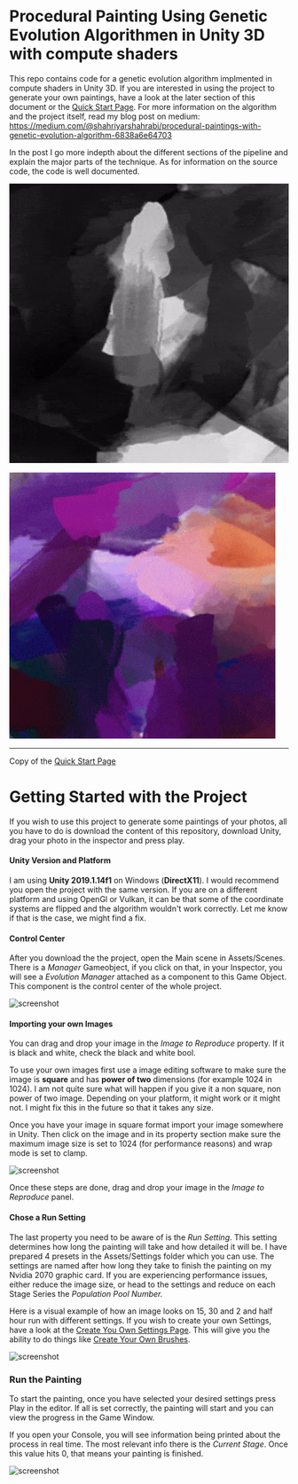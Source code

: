 Procedural Painting Using Genetic Evolution Algorithmen in Unity 3D with compute shaders
=================

This repo contains code for a genetic evolution algorithm implmented in compute shaders in Unity 3D. If you are interested in using the project to generate your own paintings, have a look at the later section of this document or the [Quick Start Page](https://github.com/IRCSS/Procedural-painting/wiki/Quick-Start). For more information on the algorithm and the project itself, read my blog post on medium: https://medium.com/@shahriyarshahrabi/procedural-paintings-with-genetic-evolution-algorithm-6838a6e64703

In the post I go more indepth about the different sections of the pipeline and explain the major parts of the technique. As for information on the source code, the code is well documented.

![screenshot](gifs/BlackAndWhiteProtrait.gif)


![screenshot](gifs/ColorGif.gif)


-----
Copy of the [Quick Start Page](https://github.com/IRCSS/Procedural-painting/wiki/Quick-Start)


# Getting Started with the Project
If you wish to use this project to generate some paintings of your photos, all you have to do is download the content of this repository, download Unity, drag your photo in the inspector and press play. 

#### Unity Version and Platform
I am using **Unity 2019.1.14f1** on Windows (**DirectX11**). I would recommend you open the project with the same version. If you are on a different platform and using OpenGl or Vulkan, it can be that some of the coordinate systems are flipped and the algorithm wouldn't work correctly. Let me know if that is the case, we might find a fix. 

#### Control Center
After you download the the project, open the Main scene in Assets/Scenes. There is a *Manager* Gameobject, if you click on that, in your Inspector, you will see a *Evolution Manager* attached as a component to this Game Object. This component is the control center of the whole project. 

![screenshot](https://github.com/IRCSS/Procedural-painting/blob/master/documentation/ControlCenter.jpg)

#### Importing your own Images
You can drag and drop your image in the *Image to Reproduce* property. If it is black and white, check the black and white bool. 

To use your own images first use a image editing software to make sure the image is **square** and has **power of two** dimensions (for example 1024 in 1024).  I am not quite sure what will happen if you give it a non square, non power of two image. Depending on your platform, it might work or it might not. I might fix this in the future so that it takes any size. 

Once you have your image in square format import your image somewhere in Unity. Then click on the image and in its property section make sure the maximum image size is set to 1024  (for performance reasons) and wrap mode is set to clamp.

![screenshot](https://github.com/IRCSS/Procedural-painting/blob/master/documentation/CostumeImageSettings.jpg)

Once these steps are done, drag and drop your image in the *Image to Reproduce* panel. 

#### Chose a Run Setting
The last property you need to be aware of is the *Run Setting*. This setting determines how long the painting will take and how detailed it will be. I have prepared 4 presets in the Assets/Settings folder which you can use. The settings are named after how long they take to finish the painting on my Nvidia 2070 graphic card. If you are experiencing performance issues, either reduce the image size, or head to the settings and reduce on each Stage Series the *Population Pool Number.*

Here is a visual example of how an image looks on 15, 30 and 2 and half hour run with different settings. If you wish to create your own Settings, have a look at the [Create You Own Settings Page](https://github.com/IRCSS/Procedural-painting/wiki/Create-Your-Own-Settings). This will give you the ability to do things like [Create Your Own Brushes](https://github.com/IRCSS/Procedural-painting/wiki/Create-Your-Own-Brushes).  
      
![screenshot](https://github.com/IRCSS/Procedural-painting/blob/master/documentation/Settings.jpg)

### Run the Painting
To start the painting, once you have selected your desired settings press Play in the editor. If all is set correctly, the painting will start and you can view the progress in the Game Window. 

If you open your Console, you will see information being printed about the process in real time. The most relevant info there is the *Current Stage*.  Once this value hits 0, that means your painting is finished. 

![screenshot](https://github.com/IRCSS/Procedural-painting/blob/master/documentation/RunTimeStatisticsAndEndOfPainting.jpg)

